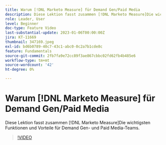 ```yaml
---
title: Warum [!DNL Marketo Measure] für Demand Gen/Paid Media
description: Diese Lektion fasst zusammen [!DNL Marketo Measure]Die wichtigsten Funktionen und Vorteile für Demand Gen- und Paid Media-Teams.
role: Leader, User
level: Beginner
doc-type: Feature Video
last-substantial-update: 2023-01-06T00:00:00Z
jira: KT-11669
thumbnail: 347169.jpeg
exl-id: bd6b0789-40c7-43c1-abc0-0c2a7b1cde8c
feature: Fundamentals
source-git-commit: 2fb7fa9e72cc89f3ae867cbbc02fd62fb4b485e6
workflow-type: tm+mt
source-wordcount: '42'
ht-degree: 0%

---
```


# Warum [!DNL Marketo Measure] für Demand Gen/Paid Media

Diese Lektion fasst zusammen [!DNL Marketo Measure]Die wichtigsten Funktionen und Vorteile für Demand Gen- und Paid Media-Teams.

>[!VIDEO](https://video.tv.adobe.com/v/347169/?quality=12&learn=on)
